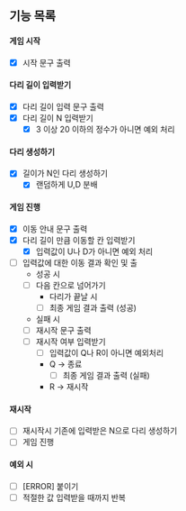 ## 기능 목록

#### 게임 시작
- [x] 시작 문구 출력

#### 다리 길이 입력받기

- [x] 다리 길이 입력 문구 출력
- [x] 다리 길이 N 입력받기
  - [x] 3 이상 20 이하의 정수가 아니면 예외 처리

#### 다리 생성하기
- [x] 길이가 N인 다리 생성하기
  - [x] 랜덤하게 U,D 분배

#### 게임 진행
- [x] 이동 안내 문구 출력
- [x] 다리 길이 만큼 이동할 칸 입력받기
  - [x] 입력값이 U나 D가 아니면 예외 처리

- [ ] 입력값에 대한 이동 결과 확인 및 출
    - 성공 시
    - [ ] 다음 칸으로 넘어가기
      - 다리가 끝날 시
      - [ ] 최종 게임 결과 출력 (성공)
    - 실패 시
    - [ ] 재시작 문구 출력
    - [ ] 재시작 여부 입력받기
      - [ ] 입력값이 Q나 R이 아니면 예외처리
      - Q -> 종료
        - [ ] 최종 게임 결과 출력 (실패)
      - R -> 재시작

#### 재시작
- [ ] 재시작시 기존에 입력받은 N으로 다리 생성하기
- [ ] 게임 진행

#### 예외 시
- [ ] [ERROR] 붙이기
- [ ] 적절한 값 입력받을 때까지 반복
